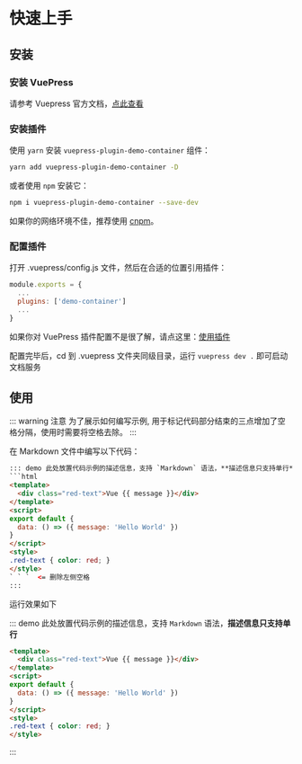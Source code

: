 # 快速上手

## 安装

### 安装 VuePress

请参考 Vuepress 官方文档，[点此查看](https://vuepress.vuejs.org/zh/guide/)

### 安装插件

使用 `yarn` 安装 `vuepress-plugin-demo-container` 组件：
```bash
yarn add vuepress-plugin-demo-container -D
```
或者使用 `npm` 安装它：
```bash
npm i vuepress-plugin-demo-container --save-dev
```
如果你的网络环境不佳，推荐使用 [cnpm](https://github.com/cnpm/cnpm)。

### 配置插件

打开 .vuepress/config.js 文件，然后在合适的位置引用插件：

```js
module.exports = {
  ...
  plugins: ['demo-container']
  ...
}
```

如果你对 VuePress 插件配置不是很了解，请点这里：[使用插件](https://vuepress.vuejs.org/zh/plugin/using-a-plugin.html)

配置完毕后，cd 到 .vuepress 文件夹同级目录，运行 `vuepress dev .` 即可启动文档服务

## 使用

::: warning 注意
为了展示如何编写示例, 用于标记代码部分结束的三点增加了空格分隔，使用时需要将空格去除。
:::

在 Markdown 文件中编写以下代码：

```html
::: demo 此处放置代码示例的描述信息，支持 `Markdown` 语法，**描述信息只支持单行**
```html
<template>
  <div class="red-text">Vue {{ message }}</div>
</template>
<script>
export default {
  data: () => ({ message: 'Hello World' })
}
</script>
<style>
.red-text { color: red; }
</style>
` ` `  <= 删除左侧空格
:::
```

运行效果如下

::: demo 此处放置代码示例的描述信息，支持 `Markdown` 语法，**描述信息只支持单行**
```html
<template>
  <div class="red-text">Vue {{ message }}</div>
</template>
<script>
export default {
  data: () => ({ message: 'Hello World' })
}
</script>
<style>
.red-text { color: red; }
</style>
```
:::